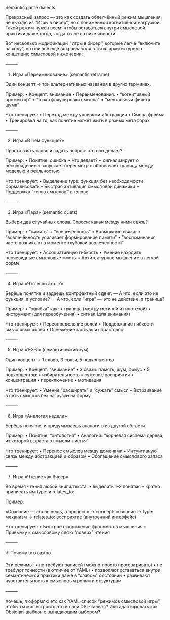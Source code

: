 Semantic game dialects 


Прекрасный запрос — это как создать облегчённый режим мышления, не выходя из “Игры в бисер”, но с пониженной когнитивной нагрузкой. Такой режим нужен всем: чтобы оставаться внутри смысловой практики даже тогда, когда ты не на пике ясности.

Вот несколько модификаций “Игры в бисер”, которые легче “включить на ходу”, но они всё ещё встраиваются в твою архитектурную концепцию смысловой инженерии:

⸻

1. Игра «Переименование» (semantic reframe)

Один концепт → три альтернативных названия в других терминах.

Пример:
	•	Концепт: внимание
	•	Переименования:
	•	“когнитивный прожектор”
	•	“точка фокусировки смысла”
	•	“ментальный фильтр шума”

Что тренирует:
	•	Переход между уровнями абстракции
	•	Смена фрейма
	•	Тренировка на то, как понятие может жить в разных метафорах

⸻

2. Игра «В чём функция?»

Просто взять слово и задать вопрос: что оно делает?

Пример:
	•	Понятие: ошибка
	•	Что делает?
	•	сигнализирует о несовпадении
	•	запускает пересмотр
	•	обозначает границу между моделью и реальностью

Что тренирует:
	•	Выделение type: функция без необходимости формализовать
	•	Быстрая активация смысловой динамики
	•	Поддержка “тепла смыслов” в голове

⸻

3. Игра «Пара» (semantic duets)

Выбери два случайных слова. Спроси: какая между ними связь?

Пример:
	•	“память” + “вовлечённость”
	•	Возможные связи:
	•	“вовлечённость усиливает формирование памяти”
	•	“воспоминания часто возникают в моменте глубокой вовлечённости”

Что тренирует:
	•	Ассоциативную гибкость
	•	Умение находить неочевидные смысловые мосты
	•	Архитектурное мышление в легкой форме

⸻

4. Игра «Что если это…?»

Берёшь понятие и задаёшь контрфактный сдвиг:
— А что, если это не функция, а условие?
— А что, если “игра” — это не действие, а граница?

Пример:
	•	“ошибка” как:
	•	граница (между истиной и гипотезой)
	•	инструмент (для переобучения)
	•	сигнал (для внимания)

Что тренирует:
	•	Переопределение ролей
	•	Поддержание гибкости смысловых ролей
	•	Освежение застывших трактовок

⸻

5. Игра «1-3-5» (семантический зум)

Один концепт → 1 слово, 3 связи, 5 подконцептов

Пример:
	•	Концепт: “внимание”
	•	3 связи: память, шум, фокус
	•	5 подконцептов:
	•	избирательность
	•	сужение восприятия
	•	концентрация
	•	переключение
	•	мотивация

Что тренирует:
	•	Умение “расширять” и “сужать” смысл
	•	Встраивание в сеть смыслов без нагрузки на форму

⸻

6. Игра «Аналогия недели»

Берёшь понятие, и придумываешь аналогию из другой области.

Пример:
	•	Понятие: “онтология”
	•	Аналогия: “корневая система дерева, из которой вырастают мысли-листья”

Что тренирует:
	•	Перенос смыслов между доменами
	•	Интуитивную связь между абстракцией и образом
	•	Обогащение смыслового запаса

⸻

7. Игра «Чтение как бисер»

Во время чтения любой книги/текста:
	•	выделить 1–2 понятия
	•	кратко приписать им type: и relates_to:

Пример:

«Сознание — это не вещь, а процесс»
→ concept: сознание
→ type: механизм
→ relates_to: восприятие (внутренний интерфейс)

Что тренирует:
	•	Быстрое оформление фрагментов мышления
	•	Привычку к смысловому слою “поверх” чтения

⸻

✳️ Почему это важно

Эти режимы:
	•	не требуют записей (можно просто проговаривать)
	•	не требуют точности (в отличие от YAML)
	•	позволяют оставаться внутри семантической практики даже в “слабом” состоянии
	•	развивают чувствительность к смысловым ролям и структурам

⸻

Хочешь, я оформлю это как YAML-список “режимов смысловой игры”, чтобы ты мог встроить это в свой DSL-канвас? Или адаптировать как Obsidian-шаблон с выпадающим выбором?